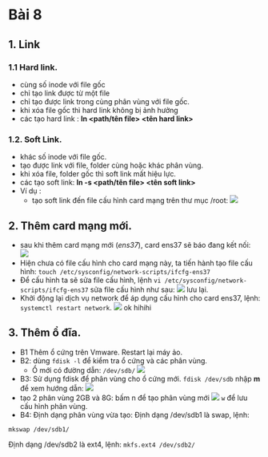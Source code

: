 
# Bài 8
## 1. Link
### 1.1 Hard link.
- cùng số inode với file gốc
- chỉ tạo link được từ một file
- chỉ tạo được link trong cùng phân vùng với file gốc.
- khi xóa file gốc thì hard link không bị ảnh hưởng
- các tạo hard link : **ln  <path/tên file> <tên hard link>**
### 1.2. Soft Link.
- khác số inode với file gốc.
- tạo được link với file, folder cùng hoặc khác phân vùng.
- khi xóa file, folder gốc thì soft link mất hiệu lực.
- các tạo soft link: **ln -s <path/tên file> <tên soft link>**
- Ví dụ : 
    - tạo soft link đến file cấu hình card mạng trên thư mục /root:
    ![](http://i.imgur.com/2VCkGzh.png)
## 2. Thêm card mạng mới.
- sau khi thêm card mạng mới (*ens37*), card ens37 sẽ báo đang kết nối:
![](http://i.imgur.com/VuxdD7J.png)
- Hiện chưa có file cấu hình cho card mạng này, ta tiến hành tạo file cấu hình:
`touch /etc/sysconfig/network-scripts/ifcfg-ens37`
- Để cấu hình ta sẽ sửa file cấu hình, lệnh
`vi /etc/sysconfig/network-scripts/ifcfg-ens37`
sửa file cấu hình như sau:
![](http://i.imgur.com/Rxprh0q.png)
lưu lại.
- Khởi động lại dịch vụ network để áp dụng cấu hình cho card ens37, lệnh:
`systemctl restart network`.
![](http://i.imgur.com/71QIhO8.png)
ok hihihi
## 3. Thêm ổ đĩa.
- B1 Thêm ổ cứng trên Vmware. Restart lại máy ảo.
- B2: dùng `fdisk -l` để kiểm tra ổ cứng và các phân vùng.
    - Ổ mới có đường dẫn: `/dev/sdb/`
![](http://i.imgur.com/rxOiVkF.png)
- B3: Sử dụng fdisk để phân vùng cho ổ cứng mới.
`fdisk /dev/sdb`
nhập **m** để xem hướng dẫn:
![](http://i.imgur.com/CSHYKgd.png)
- tạo 2 phân vùng 2GB và 8G:
 bấm n để tạo phân vùng mới
 ![](http://i.imgur.com/5evsT7p.png)
 `w` để lưu cấu hình phân vùng.
 - B4: Định dạng phân vùng vừa tạo:
 Định dạng /dev/sdb1 là swap, lệnh:
  ```
 mkswap /dev/sdb1/

```
 
 Định dạng /dev/sdb2 là ext4, lệnh: `mkfs.ext4 /dev/sdb2/`
 
 
